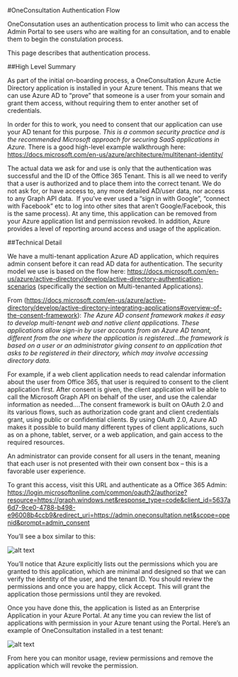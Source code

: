 #OneConsultation Authentication Flow

OneConsutation uses an authentication process to limit who can access the Admin Portal to see users who are waiting for an consultation, and to enable them to begin the constulation process.

This page describes that authentication process.

##High Level Summary

As part of the initial on-boarding process, a OneConsultation Azure Actie Directory application is installed in your Azure tenent. This means that we can use Azure AD to “prove” that someone is a user from your somain and grant them access, without requiring them to enter another set of credentials. 

In order for this to work, you need to consent that our application can use your AD tenant for this purpose. *This is a common security practice and is the recommended Microsoft approach for securing SaaS applications in Azure.* There is a good high-level example walkthrough here: https://docs.microsoft.com/en-us/azure/architecture/multitenant-identity/

The actual data we ask for and use is only that the authentication was successful and the ID of the Office 365 Tenant. This is all we need to verify that a user is authorized and to place them into the correct tenant. We do not ask for, or have access to, any more detailed AD/user data, nor access to any Graph API data.  If you’ve ever used a “sign in with Google”, “connect with Facebook” etc to log into other sites that aren’t Google/Facebook, this is the same process).
At any time, this application can be removed from your Azure application list and permission revoked. In addition, Azure provides a level of reporting around access and usage of the application.

##Technical Detail

We have a multi-tenant application Azure AD application, which requires admin consent before it can read  AD data for authentication. The security model we use is based on the flow here: https://docs.microsoft.com/en-us/azure/active-directory/develop/active-directory-authentication-scenarios (specifically the section on Multi-tenanted Applications). 

From (https://docs.microsoft.com/en-us/azure/active-directory/develop/active-directory-integrating-applications#overview-of-the-consent-framework): *The Azure AD consent framework makes it easy to develop multi-tenant web and native client applications. These applications allow sign-in by user accounts from an Azure AD tenant, different from the one where the application is registered…the framework is based on a user or an administrator giving consent to an application that asks to be registered in their directory, which may involve accessing directory data.*

For example, if a web client application needs to read calendar information about the user from Office 365, that user is required to consent to the client application first. After consent is given, the client application will be able to call the Microsoft Graph API on behalf of the user, and use the calendar information as needed.…The consent framework is built on OAuth 2.0 and its various flows, such as authorization code grant and client credentials grant, using public or confidential clients. By using OAuth 2.0, Azure AD makes it possible to build many different types of client applications, such as on a phone, tablet, server, or a web application, and gain access to the required resources.

An administrator can provide consent for all users in the tenant, meaning that each user is not presented with their own consent box – this is a favorable user experience.

To grant this access, visit this URL and authenticate as a Office 365 Admin: https://login.microsoftonline.com/common/oauth2/authorize?resource=https://graph.windows.net&response_type=code&client_id=5637a6d7-9ce0-4788-b498-e96008b4ccb9&redirect_uri=https://admin.oneconsultation.net&scope=openid&prompt=admin_consent

You’ll see a box similar to this:

![alt text](https://github.com/modalitysystems/oneconsultation-docs/blob/master/images/auth/1.png "Azure AD Admin Consent")

You’ll notice that Azure explicitly lists out the permissions which you are granted to this application, which are minimal and designed so that we can verify the identity of the user, and the tenant ID. You should review the permissions and once you are happy, click Accept. This will grant the application those permissions until they are revoked. 

Once you have done this, the application is listed as an Enterprise Application in your Azure Portal. At any time you can review the list of applications with permission in your Azure tenant using the Portal. Here’s an example of OneConsultation installed in a test tenant:

![alt text](https://github.com/modalitysystems/oneconsultation-docs/blob/master/images/auth/2.png "OneConsultatino AD Application")

From here you can monitor usage, review permissions and remove the application which will revoke the permission.








